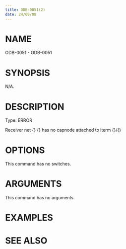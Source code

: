 ```yaml
---
title: ODB-0051(2)
date: 24/09/08
---
```


# NAME

ODB-0051 - ODB-0051

# SYNOPSIS

N/A.

# DESCRIPTION

Type: ERROR

Receiver net {} {} has no capnode attached to iterm {}/{}

# OPTIONS

This command has no switches.

# ARGUMENTS

This command has no arguments.

# EXAMPLES

# SEE ALSO
